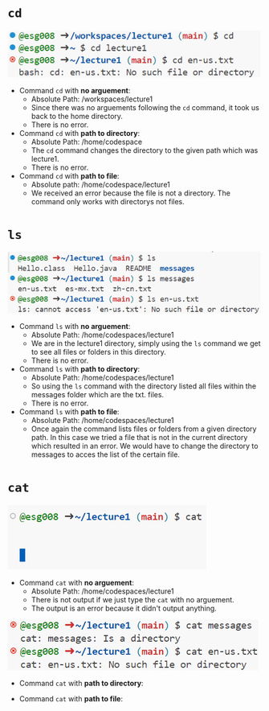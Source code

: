 # `cd` 
![](cd.png)

* Command `cd` with **no arguement**:
  - Absolute Path: /workspaces/lecture1
  - Since there was no arguements following the `cd` command, it took us back to the home directory.
  - There is no error.
* Command `cd` with **path to directory**:
  - Absolute Path: /home/codespace
  - The `cd` command changes the directory to the given path which was lecture1.
  - There is no error.
* Command `cd` with **path to file**:
  - Absolute path: /home/codespace/lecture1
  - We received an error because the file is not a directory. The command only works with directorys not files.
    
# `ls` 
![](ls.png)

* Command `ls` with **no arguement**:
  - Absolute Path: /home/codespaces/lecture1
  - We are in the lecture1 directory, simply using the `ls` command we get to see all files or folders in this directory.
  - There is no error.
* Command `ls` with **path to directory**:
  - Absolute Path: /home/codespaces/lecture1
  - So using the `ls` command with the directory listed all files within the messages folder which are the txt. files. 
  - There is no error.
* Command `ls` with **path to file**:
  - Absolute Path: /home/codespaces/lecture1
  - Once again the command lists files or folders from a given directory path. In this case we tried a file that is not in the current directory which resulted in an error. We would have to change the directory to messages to acces the list of the certain file.

# `cat` 
![](caterror.png)
* Command `cat` with **no arguement**:
  - Absolute Path: /home/codespaces/lecture1
  - There is not output if we just type the `cat` with no arguement.
  - The output is an error because it didn't output anything.


![](cat.png)

* Command `cat` with **path to directory**:

* Command `cat` with **path to file**:

